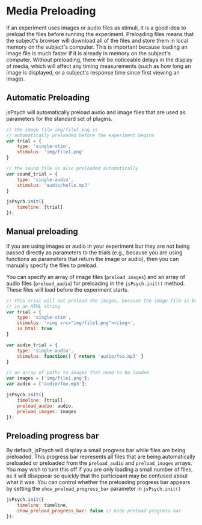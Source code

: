 # Media Preloading

If an experiment uses images or audio files as stimuli, it is a good idea to preload the files before running the experiment. Preloading files means that the subject's browser will download all of the files and store them in local memory on the subject's computer. This is important because loading an image file is much faster if it is already in memory on the subject's computer. Without preloading, there will be noticeable delays in the display of media, which will affect any timing measurements (such as how long an image is displayed, or a subject's response time since first viewing an image).

## Automatic Preloading

jsPsych will automatically preload audio and image files that are used as parameters for the standard set of plugins.

```javascript
// the image file img/file1.png is
// automatically preloaded before the experiment begins
var trial = {
	type: 'single-stim',
	stimulus: 'img/file1.png'
}

// the sound file is also preloaded automatically
var sound_trial = {
	type: 'single-audio',
	stimulus: 'audio/hello.mp3'
}

jsPsych.init({
	timeline: [trial]
});
```

## Manual preloading

If you are using images or audio in your experiment but they are not being passed directly as parameters to the trials (e.g., because you are using functions as parameters that return the image or audio), then you can manually specify the files to preload.

You can specify an array of image files (`preload_images`) and an array of audio files (`preload_audio`) for preloading in the `jsPsych.init()` method. These files will load before the experiment starts.

```javascript
// this trial will not preload the images, because the image file is being used
// in an HTML string
var trial = {
	type: 'single-stim',
	stimulus: '<img src="img/file1.png"></img>',
	is_html: true
}

var audio_trial = {
	type: 'single-audio',
	stimulus: function() { return 'audio/foo.mp3' }
}

// an array of paths to images that need to be loaded
var images = ['img/file1.png'];
var audio = ['audio/foo.mp3'];

jsPsych.init({
	timeline: [trial],
	preload_audio: audio,
	preload_images: images
});

```

## Preloading progress bar

By default, jsPsych will display a small progress bar while files are being preloaded. This progress bar represents all files that are being automatically preloaded or preloaded from the `preload_audio` and `preload_images` arrays. You may wish to turn this off if you are only loading a small number of files, as it will disappear so quickly that the participant may be confused about what it was. You can control whether the preloading progress bar appears by setting the `show_preload_progress_bar` parameter in `jsPsych.init()`

```javascript
jsPsych.init({
	timeline: timeline,
	show_preload_progress_bar: false // hide preload progress bar
});
```
